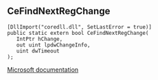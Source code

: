 ## CeFindNextRegChange

```
[DllImport("coredll.dll", SetLastError = true)]
public static extern bool CeFindNextRegChange(
   IntPtr hChange,
   out uint lpdwChangeInfo,
   uint dwTimeout
);
```

[Microsoft documentation](TODO)
